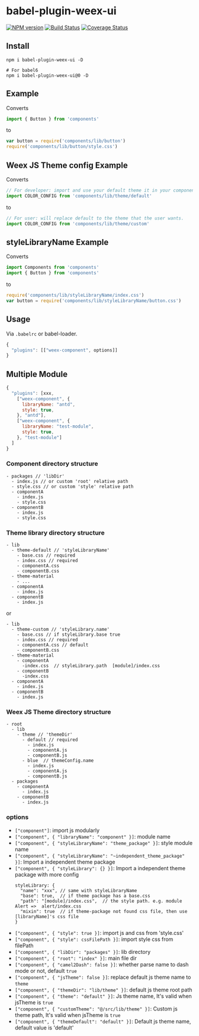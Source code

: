 # babel-plugin-weex-ui

[![NPM version](https://img.shields.io/npm/v/babel-plugin-weex-ui.svg)](https://npmjs.org/package/babel-plugin-weex-ui)
[![Build Status](https://travis-ci.org/weex-ui-team/babel-plugin-weex-ui.svg?branch=master)](https://travis-ci.org/Yanjiie/babel-plugin-weex-ui)
[![Coverage Status](https://coveralls.io/repos/github/weex-ui-team/babel-plugin-weex-ui/badge.svg?branch=master)](https://coveralls.io/github/weex-ui-team/babel-plugin-weex-ui?branch=master)

## Install

```shell
npm i babel-plugin-weex-ui -D

# For babel6
npm i babel-plugin-weex-ui@0 -D
```

## Example

Converts

```javascript
import { Button } from 'components'
```

to

```javascript
var button = require('components/lib/button')
require('components/lib/button/style.css')
```

## Weex JS Theme config Example

Converts

```javascript
// For developer: import and use your default theme it in your component.
import COLOR_CONFIG from 'components/lib/theme/default'
```

to

```javascript
// For user: will replace default to the theme that the user wants.
import COLOR_CONFIG from 'components/lib/theme/custom'
```


## styleLibraryName Example

Converts

```javascript
import Components from 'components'
import { Button } from 'components'
```

to

```javascript
require('components/lib/styleLibraryName/index.css')
var button = require('components/lib/styleLibraryName/button.css')
```

## Usage

Via `.babelrc` or babel-loader.

```javascript
{
  "plugins": [["weex-component", options]]
}
```

## Multiple Module
```javascript
{
  "plugins": [xxx,
    ["weex-component", {
      libraryName: "antd",
      style: true,
    }, "antd"],
    ["weex-component", {
      libraryName: "test-module",
      style: true,
    }, "test-module"]
  ]
}
```

### Component directory structure
```
- packages // 'libDir'
  - index.js // or custom 'root' relative path
  - style.css // or custom 'style' relative path
  - componentA
    - index.js
    - style.css
  - componentB
    - index.js
    - style.css
```

### Theme library directory structure
```
- lib
  - theme-default // 'styleLibraryName'
    - base.css // required
    - index.css // required
    - componentA.css
    - componentB.css
  - theme-material
    - ...
  - componentA
    - index.js
  - componentB
    - index.js
```
or 
```
- lib
  - theme-custom // 'styleLibrary.name'
    - base.css // if styleLibrary.base true
    - index.css // required
    - componentA.css // default 
    - componentB.css
  - theme-material
    - componentA
      -index.css  // styleLibrary.path  [module]/index.css
    - componentB
      -index.css
  - componentA
    - index.js
  - componentB
    - index.js
```

### Weex JS Theme directory structure
```
- root
  - lib
    - theme // 'themeDir'
      - default // required
        - index.js
        - componentA.js
        - componentB.js
      - blue  // themeConfig.name
        - index.js
        - componentA.js
        - componentB.js
  - packages
    - componentA
      - index.js
    - componentB
      - index.js
```

### options

- `["component"]`: import js modularly
- `["component", { "libraryName": "component" }]`: module name
- `["component", { "styleLibraryName": "theme_package" }]`: style module name
- `["component", { "styleLibraryName": "~independent_theme_package" }]`: Import a independent theme package
- `["component", { "styleLibrary": {} }]`: Import a independent theme package with more config
  ```
  styleLibrary: {
    "name": "xxx", // same with styleLibraryName
    "base": true,  // if theme package has a base.css
    "path": "[module]/index.css",  // the style path. e.g. module Alert =>  alert/index.css
    "mixin": true  // if theme-package not found css file, then use [libraryName]'s css file
  }
  ```
- `["component", { "style": true }]`: import js and css from 'style.css'
- `["component", { "style": cssFilePath }]`: import style css from filePath
- `["component", { "libDir": "packages" }]`: lib directory
- `["component", { "root": "index" }]`: main file dir
- `["component", { "camel2Dash": false }]`: whether parse name to dash mode or not, default `true`
- `["component", { "jsTheme": false }]`: replace default js theme name to `theme`
- `["component", { "themeDir": "lib/theme" }]`: default js theme root path
- `["component", { "theme": "default" }]`: Js theme name, It's valid when jsTheme is `true`
- `["component", { "customTheme": "@/src/lib/theme" }]`: Custom js theme path, It's valid when jsTheme is `true`
- `["component", { "themeDefault": "default" }]`: Default js theme name, default value is 'default'
